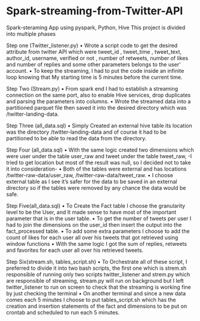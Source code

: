 # Spark-streaming-from-Twitter-API
Spark-steraming App using pyspark, Python, Hive
This project is divided into multiple phases 

Step one (Twitter_listener.py)
•	Wrote a script code to get the desired attribute from twitter API which were tweet_id , tweet_time , tweet_text, author_id, username, verified or not , 
 number of retweets, number of likes and number of replies and some other parameters belongs to the user’ account.
•	To keep the streaming, I had to put the code inside an infinite loop knowing that My starting time is 5 minutes before the current time. 

Step Two (Stream.py)
•       From spark end I had to establish a streaming connection on the same port, also to enable Hive services, drop duplicates and parsing the parameters 
        into columns.
•	Wrote the streamed data into a partitioned parquet file then saved it into the desired directory which was /twitter-landing-data. 


Step Three (all_data.sql)
•	Simply Created an external hive table its location was the directory /twitter-landing-data  and of course it had to be partitioned to be able to read the 
       data from the directory.

Step Four (all_data.sql)
•	With the same logic created two dimensions which were user under the table user_raw and tweet under the table tweet_raw, -I tried to get location but 
        most of the result was null, so I decided not to take it into consideration-
•	Both of the tables were external and has locations /twitter-raw-data/user_raw,
       /twitter-raw-data/tweet_raw.
•	I choose external table as I see it’s safer for the data to be saved in an external directory so if the tables were removed by any chance the data would 
        be safe. 

Step Five(all_data.sql)
•	To Create the Fact table I choose the granularity level to be the User, and It made sense to have most of the important parameter that is in the user 
        table. 
•	To get the number of tweets per user I had to join the dimensions on the user_id then insert the output into the fact_processed table.
•	To add some extra parameters I choose to add the count of likes for each user all over his tweets that got retrieved using window functions 
•	With the same logic I got the sum of replies, retweets and favorites for each user all over his retrieved tweets.

Step Six(stream.sh, tables_script.sh)
•	To Orchestrate all of these script, I preferred to divide it into two bash scripts, the first one which is strem.sh responsible of running only two scripts 
        twitter_listener and strem.py which are responsible of streaming, stream.py will run on background but I left twitter_listener to run on screen to check 
        that the streaming is working fine by just checking the terminal
•	On another terminal and since a new data comes each 5  minutes I choose to put tables_script.sh which has the creation and insertion statements of 
       the fact and dimensions to be put on crontab and scheduled to run each 5 minutes.
